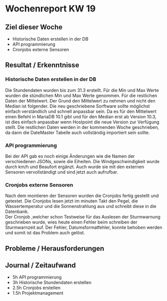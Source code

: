 # Wochenreport KW 19

## Ziel dieser Woche
* Historische Daten erstellen in der DB
* API programmierung
* Cronjobs externe Sensoren

## Resultat / Erkenntnisse
### Historische Daten erstellen in der DB
Die Stundendaten wurden bis zum 31.3 erstellt. Für die Min und Max Werte wurden die stündlichen Min und Max Werte genommen. Für die restlichen Daten der Mittelwert. Der Grund den Mittelwert zu nehmen und nicht den Median ist folgender. Die neu geschriebene Sorftware sollte möglichst einfach verständlich und schnell anpassbar sein. Da es für den Mittelwert einen Befehl in MariaDB 10.1 gibt und für den Median erst ab Version 10.3, ist dies einfach anpassbar wenn Hostpoint die neue Version zur Verfügung stellt. Die restlichen Daten werden in der kommenden Woche geschrieben, da dann die DateMaster Tabelle auch vollständig importiert sein sollte.

### API programmierung
Bei der API gab es noch einige Änderungen wie die Namen der verschiedenen JSONs, sowie die Eiheiten. Die Windgeschwindigkeit wurde durch km/h und Beaufort ergänzt. Auch wurde sie mit den externen Sensoren vervollständigt und sind jetzt auch aufrufbar.

### Cronjobs externe Sensoren
Nach dem montieren der Sensoren wurden die Cronjobs fertig gestellt und getestet. Die Cronjobs lesen jetzt im minuten Takt den Pegel, die Wassertemperatur und die Sonnenstrahlung aus und schreibt diese in die Datenbank.  
Der Cronjob ,welcher schon Testweise für das Auslesen der Sturmwarnung geschrieben wurde, wies heute einen Fehler beim schreiben der Sturmwarnzeit auf. Der Fehler, Datumsformatfehler, konnte behoben werden und somit ist das Problem auch gelöst.
## Probleme / Herausforderungen

## Journal / Zeitaufwand
* 5h API programmierung  
* 3h Historische Stundendaten erstellen  
* 2.5h Cronjobs erstellen
* 1.5h Projektmanagement
